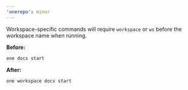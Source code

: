 ```yaml
---
'onerepo': minor
---
```


Workspace-specific commands will require `workspace` or `ws` before the workspace name when running.

**Before:**

```sh
one docs start
```

**After:**

```sh
one workspace docs start
```
